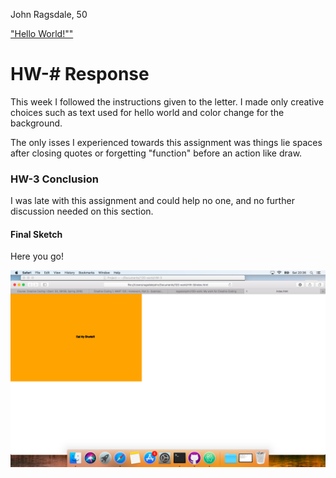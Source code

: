 John Ragsdale, 50

[ "Hello World!"" ](https://ragsdalejohn.github.io/120-work/course-work/HW-3/)


# HW-# Response

This week I followed the instructions given to the letter. I made only creative choices such as text used for hello world and color change for the background.

The only isses I experienced towards this assignment was things lie spaces after closing quotes or forgetting "function" before an action like draw.

### HW-3 Conclusion

I was late with this assignment and could help no one, and no further discussion needed on this section.

#### Final Sketch

Here you go!

![This is my final HW-3 Sketch](imgs/hw-3_Image.png)
